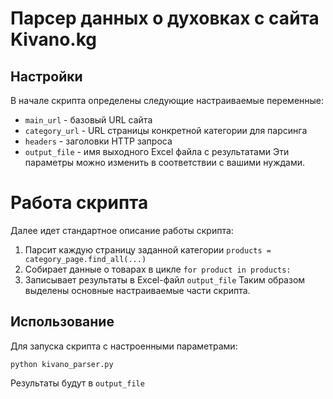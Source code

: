 # Парсер данных о духовках с сайта Kivano.kg
## Настройки
В начале скрипта определены следующие настраиваемые переменные:

- `main_url` - базовый URL сайта
- `category_url` - URL страницы конкретной категории для парсинга
- `headers` - заголовки HTTP запроса
- `output_file` - имя выходного Excel файла с результатами
Эти параметры можно изменить в соответствии с вашими нуждами.

# Работа скрипта
Далее идет стандартное описание работы скрипта:

1. Парсит каждую страницу заданной категории `products = category_page.find_all(...)`
2. Собирает данные о товарах в цикле `for product in products:`
3. Записывает результаты в Excel-файл `output_file`
Таким образом выделены основные настраиваемые части скрипта.

## Использование
Для запуска скрипта с настроенными параметрами:

`python kivano_parser.py`

Результаты будут в `output_file`
